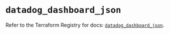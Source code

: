 # `datadog_dashboard_json`

Refer to the Terraform Registry for docs: [`datadog_dashboard_json`](https://registry.terraform.io/providers/datadog/datadog/3.36.0/docs/resources/dashboard_json).
